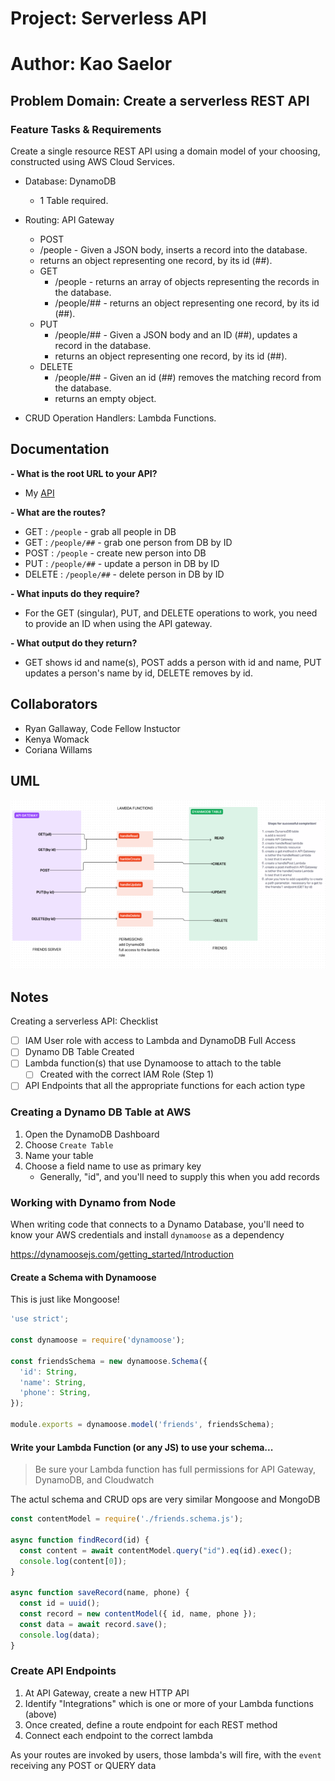 # Project: Serverless API

# Author: Kao Saelor

## Problem Domain: Create a serverless REST API

### Feature Tasks & Requirements

Create a single resource REST API using a domain model of your choosing, constructed using AWS Cloud Services.

- Database: DynamoDB
  - 1 Table required.

- Routing: API Gateway
  - POST
  - /people - Given a JSON body, inserts a record into the database.
  - returns an object representing one record, by its id (##).
  - GET
    - /people - returns an array of objects representing the records in the database.
    - /people/## - returns an object representing one record, by its id (##).
  - PUT
    - /people/## - Given a JSON body and an ID (##), updates a record in the database.
    - returns an object representing one record, by its id (##).
  - DELETE
    - /people/## - Given an id (##) removes the matching record from the database.
    - returns an empty object.

- CRUD Operation Handlers: Lambda Functions.

## Documentation

**- What is the root URL to your API?**

- My [API](https://85snlf1dy1.execute-api.us-west-2.amazonaws.com/friend)

**- What are the routes?**

- GET : `/people` - grab all people in DB
- GET : `/people/##` - grab one person from DB by ID
- POST : `/people` - create new person into DB
- PUT : `/people/##` - update a person in DB by ID
- DELETE : `/people/##` - delete person in DB by ID

**- What inputs do they require?**

- For the GET (singular), PUT, and DELETE operations to work, you need to provide an ID when using the API gateway.

**- What output do they return?**

- GET shows id and name(s), POST adds a person with id and name, PUT updates a person's name by id, DELETE removes by id.

## Collaborators

- Ryan Gallaway, Code Fellow Instuctor
- Kenya Womack
- Coriana Willams

## UML

![Alt text](./assets/serverless-api-uml.png)


## Notes

Creating a serverless API: Checklist

- [ ] IAM User role with access to Lambda and DynamoDB Full Access
- [ ] Dynamo DB Table Created
- [ ] Lambda function(s) that use Dynamoose to attach to the table
  - [ ] Created with the correct IAM Role (Step 1)
- [ ] API Endpoints that all the appropriate functions for each action type

### Creating a Dynamo DB Table at AWS

1. Open the DynamoDB Dashboard
1. Choose `Create Table`
1. Name your table
1. Choose a field name to use as primary key
   - Generally, "id", and you'll need to supply this when you add records

### Working with Dynamo from Node

When writing code that connects to a Dynamo Database, you'll need to know your AWS credentials and install `dynamoose` as a dependency

<https://dynamoosejs.com/getting_started/Introduction>

#### Create a Schema with Dynamoose

This is just like Mongoose!

```javascript
'use strict';

const dynamoose = require('dynamoose');

const friendsSchema = new dynamoose.Schema({
  'id': String,
  'name': String,
  'phone': String,
});

module.exports = dynamoose.model('friends', friendsSchema);
```

#### Write your Lambda Function (or any JS) to use your schema...

> Be sure your Lambda function has full permissions for API Gateway, DynamoDB, and Cloudwatch

The actul schema and CRUD ops are very similar Mongoose and MongoDB

```javascript
const contentModel = require('./friends.schema.js');

async function findRecord(id) {
  const content = await contentModel.query("id").eq(id).exec();
  console.log(content[0]);
}

async function saveRecord(name, phone) {
  const id = uuid();
  const record = new contentModel({ id, name, phone });
  const data = await record.save();
  console.log(data);
}

```

### Create API Endpoints

1. At API Gateway, create a new HTTP API
1. Identify "Integrations" which is one or more of your Lambda functions (above)
1. Once created, define a route endpoint for each REST method
1. Connect each endpoint to the correct lambda

As your routes are invoked by users, those lambda's will fire, with the `event` receiving any POST or QUERY data
